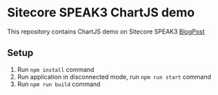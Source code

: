 # Sitecore SPEAK3 ChartJS demo

This repository contains ChartJS demo on Sitecore SPEAK3
[BlogPost](https://medium.com/@mitya_1988/using-chartjs-in-sitecore-speak3-63d2b95ce379)

## Setup

1. Run `npm install` command
2. Run application in disconnected mode, run `npm run start` command
3. Run `npm run build` command 

